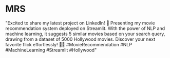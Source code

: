 # MRS
"Excited to share my latest project on LinkedIn! 🎥 Presenting my movie recommendation system deployed on Streamlit. With the power of NLP and machine learning, it suggests 5 similar movies based on your search query, drawing from a dataset of 5000 Hollywood movies. Discover your next favorite flick effortlessly! 🍿💡 #MovieRecommendation #NLP #MachineLearning #Streamlit #Hollywood"
